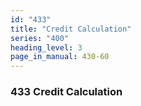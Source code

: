 ```yaml
---
id: "433"
title: "Credit Calculation"
series: "400"
heading_level: 3
page_in_manual: 430-60
---
```


### 433 Credit Calculation